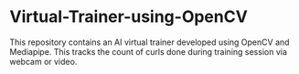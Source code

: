 # Virtual-Trainer-using-OpenCV
This repository contains an AI virtual trainer developed using OpenCV and Mediapipe. This tracks the count of curls  done during training session via webcam or video.
